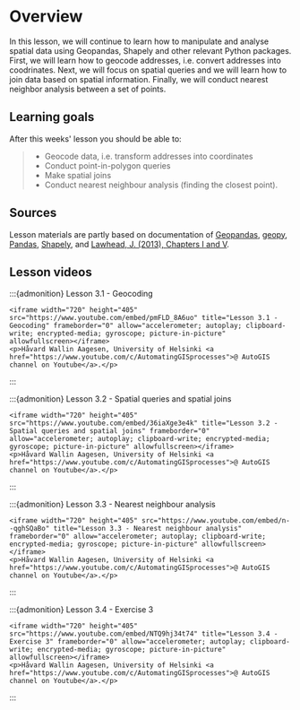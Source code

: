 # Overview

In this lesson, we will continue to learn how to manipulate and analyse spatial data using Geopandas, Shapely and other
relevant Python packages. First, we will learn how to geocode addresses, i.e. convert addresses into coodrinates.
Next, we will focus on spatial queries and we will learn how to join data based on spatial information. Finally, we will conduct
nearest neighbor analysis between a set of points.

## Learning goals

After this weeks' lesson you should be able to:

> - Geocode data, i.e. transform addresses into coordinates
> - Conduct point-in-polygon queries
> - Make spatial joins
> - Conduct nearest neighbour analysis (finding the closest point).

## Sources

Lesson materials are partly based on documentation of [Geopandas](http://geopandas.org/geocoding.html), [geopy](https://geopy.readthedocs.io/en/stable/#),  [Pandas](http://pandas.pydata.org/),
[Shapely](https://shapely.readthedocs.io/en/stable/manual.html), and [Lawhead, J. (2013), Chapters I and V](https://www.packtpub.com/application-development/learning-geospatial-analysis-python).

## Lesson videos

:::{admonition} Lesson 3.1 - Geocoding
```{raw} html
<iframe width="720" height="405" src="https://www.youtube.com/embed/pmFLD_8A6uo" title="Lesson 3.1 - Geocoding" frameborder="0" allow="accelerometer; autoplay; clipboard-write; encrypted-media; gyroscope; picture-in-picture" allowfullscreen></iframe>
<p>Håvard Wallin Aagesen, University of Helsinki <a href="https://www.youtube.com/c/AutomatingGISprocesses">@ AutoGIS channel on Youtube</a>.</p>
```
:::

:::{admonition} Lesson 3.2 - Spatial queries and spatial joins
```{raw} html
<iframe width="720" height="405" src="https://www.youtube.com/embed/36iaXge3e4k" title="Lesson 3.2 - Spatial queries and spatial joins" frameborder="0" allow="accelerometer; autoplay; clipboard-write; encrypted-media; gyroscope; picture-in-picture" allowfullscreen></iframe>
<p>Håvard Wallin Aagesen, University of Helsinki <a href="https://www.youtube.com/c/AutomatingGISprocesses">@ AutoGIS channel on Youtube</a>.</p>
```
:::

:::{admonition} Lesson 3.3 - Nearest neighbour analysis
```{raw} html
<iframe width="720" height="405" src="https://www.youtube.com/embed/n--qghSQaBo" title="Lesson 3.3 - Nearest neighbour analysis" frameborder="0" allow="accelerometer; autoplay; clipboard-write; encrypted-media; gyroscope; picture-in-picture" allowfullscreen></iframe>
<p>Håvard Wallin Aagesen, University of Helsinki <a href="https://www.youtube.com/c/AutomatingGISprocesses">@ AutoGIS channel on Youtube</a>.</p>
```
:::

:::{admonition} Lesson 3.4 - Exercise 3
```{raw} html
<iframe width="720" height="405" src="https://www.youtube.com/embed/NTQ9hj34t74" title="Lesson 3.4 - Exercise 3" frameborder="0" allow="accelerometer; autoplay; clipboard-write; encrypted-media; gyroscope; picture-in-picture" allowfullscreen></iframe>
<p>Håvard Wallin Aagesen, University of Helsinki <a href="https://www.youtube.com/c/AutomatingGISprocesses">@ AutoGIS channel on Youtube</a>.</p>
```
:::

